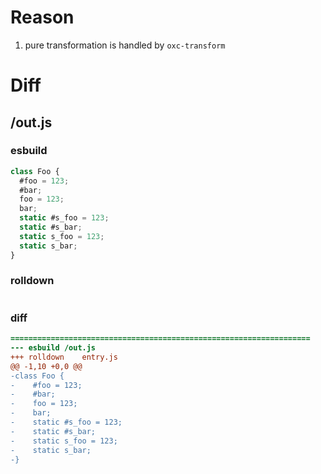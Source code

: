 # Reason
1. pure transformation is handled by `oxc-transform`
# Diff
## /out.js
### esbuild
```js
class Foo {
  #foo = 123;
  #bar;
  foo = 123;
  bar;
  static #s_foo = 123;
  static #s_bar;
  static s_foo = 123;
  static s_bar;
}
```
### rolldown
```js

```
### diff
```diff
===================================================================
--- esbuild	/out.js
+++ rolldown	entry.js
@@ -1,10 +0,0 @@
-class Foo {
-    #foo = 123;
-    #bar;
-    foo = 123;
-    bar;
-    static #s_foo = 123;
-    static #s_bar;
-    static s_foo = 123;
-    static s_bar;
-}

```